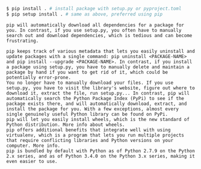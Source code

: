 ```sh
$ pip install . # install package with setup.py or pyproject.toml
$ pip setup install . # same as above, preferred using pip
```


    pip will automatically download all dependencies for a package for you. In contrast, if you use setup.py, you often have to manually search out and download dependencies, which is tedious and can become frustrating.

    pip keeps track of various metadata that lets you easily uninstall and update packages with a single command: pip uninstall <PACKAGE-NAME> and pip install --upgrade <PACKAGE-NAME>. In contrast, if you install a package using setup.py, you have to manually delete and maintain a package by hand if you want to get rid of it, which could be potentially error-prone.
    You no longer have to manually download your files. If you use setup.py, you have to visit the library's website, figure out where to download it, extract the file, run setup.py... In contrast, pip will automatically search the Python Package Index (PyPi) to see if the package exists there, and will automatically download, extract, and install the package for you. With a few exceptions, almost every single genuinely useful Python library can be found on PyPi.
    pip will let you easily install wheels, which is the new standard of Python distribution. More info about wheels.
    pip offers additional benefits that integrate well with using virtualenv, which is a program that lets you run multiple projects that require conflicting libraries and Python versions on your computer. More info.
    pip is bundled by default with Python as of Python 2.7.9 on the Python 2.x series, and as of Python 3.4.0 on the Python 3.x series, making it even easier to use.
